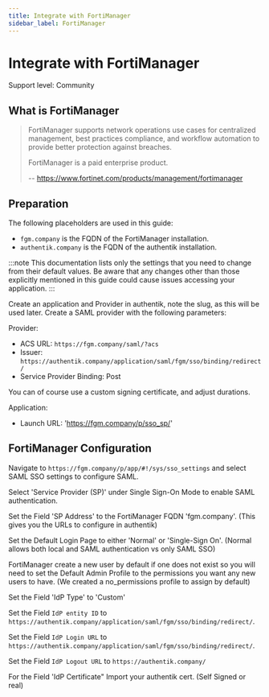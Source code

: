 ```yaml
---
title: Integrate with FortiManager
sidebar_label: FortiManager
---
```


# Integrate with FortiManager

<span class="badge badge--secondary">Support level: Community</span>

## What is FortiManager

> FortiManager supports network operations use cases for centralized management, best practices compliance, and workflow automation to provide better protection against breaches.
>
> FortiManager is a paid enterprise product.
>
> -- https://www.fortinet.com/products/management/fortimanager

## Preparation

The following placeholders are used in this guide:

- `fgm.company` is the FQDN of the FortiManager installation.
- `authentik.company` is the FQDN of the authentik installation.

:::note
This documentation lists only the settings that you need to change from their default values. Be aware that any changes other than those explicitly mentioned in this guide could cause issues accessing your application.
:::

Create an application and Provider in authentik, note the slug, as this will be used later. Create a SAML provider with the following parameters:

Provider:

- ACS URL: `https://fgm.company/saml/?acs`
- Issuer: `https://authentik.company/application/saml/fgm/sso/binding/redirect/`
- Service Provider Binding: Post

You can of course use a custom signing certificate, and adjust durations.

Application:

- Launch URL: 'https://fgm.company/p/sso_sp/'

## FortiManager Configuration

Navigate to `https://fgm.company/p/app/#!/sys/sso_settings` and select SAML SSO settings to configure SAML.

Select 'Service Provider (SP)' under Single Sign-On Mode to enable SAML authentication.

Set the Field 'SP Address' to the FortiManager FQDN 'fgm.company'. (This gives you the URLs to configure in authentik)

Set the Default Login Page to either 'Normal' or 'Single-Sign On'. (Normal allows both local and SAML authentication vs only SAML SSO)

FortiManager create a new user by default if one does not exist so you will need to set the Default Admin Profile to the permissions you want any new users to have. (We created a no_permissions profile to assign by default)

Set the Field 'IdP Type' to 'Custom'

Set the Field `IdP entity ID` to `https://authentik.company/application/saml/fgm/sso/binding/redirect/`.

Set the Field `IdP Login URL` to `https://authentik.company/application/saml/fgm/sso/binding/redirect/`.

Set the Field `IdP Logout URL` to `https://authentik.company/`

For the Field 'IdP Certificate" Import your authentik cert. (Self Signed or real)
